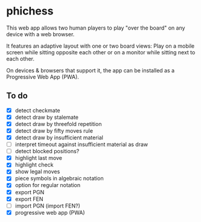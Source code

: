 phichess
========

This web app allows two human players to play "over the board" on any device
with a web browser.

It features an adaptive layout with one or two board views:
Play on a mobile screen while sitting opposite each other
or on a monitor while sitting next to each other.

On devices & browsers that support it, the app can be installed as a Progressive Web App (PWA).


To do
-----

* [x] detect checkmate
* [x] detect draw by stalemate
* [x] detect draw by threefold repetition
* [x] detect draw by fifty moves rule
* [x] detect draw by insufficient material
* [ ] interpret timeout against insufficient material as draw
* [ ] detect blocked positions?
* [x] highlight last move
* [x] highlight check
* [x] show legal moves
* [x] piece symbols in algebraic notation
* [x] option for regular notation
* [x] export PGN
* [x] export FEN
* [ ] import PGN (import FEN?)
* [x] progressive web app (PWA)
